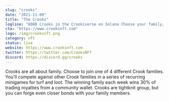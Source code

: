 ```yaml
---
slug: "crooks"
date: "2021-11-09"
title: "The Crooks"
logline: "6000 Crooks in the Crookiverse on Solana Choose your family, fight for rewards"
cta: "https://www.crooksnft.com"
logo: /img/crooksnft.png
category: nft
status: live
website: https://www.crooksnft.com
twitter: https://twitter.com/CrooksNFT
discord: https://discord.gg/crooks
---
```


Crooks are all about family. Choose to join one of 4 different Crook families. You'll compete against other Crook families in a series of recurring minigames for turf and loot. 
The winning family each week wins 30% of trading royalties from a community wallet. Crooks are tightknit group, but you can forge even closer bonds with your family members.
